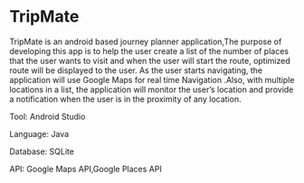 # TripMate
TripMate is an  android based journey planner application,The purpose of developing this app is to help the user create a list of the number of places that the user wants to visit and when the user will start the route, optimized route will be displayed to the user. As the user starts navigating, the application will use Google Maps for real time Navigation .Also, with multiple locations in a list, the application will monitor the user’s location and provide a notification when the user is in the proximity of any location.

Tool: Android Studio

Language: Java

Database: SQLite

API: Google Maps API,Google Places API
